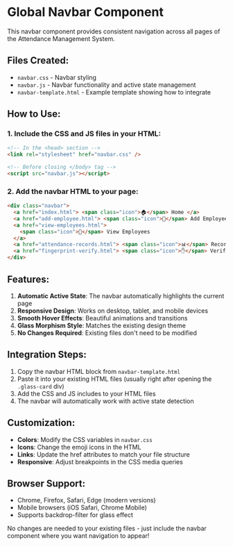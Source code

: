 # Global Navbar Component

This navbar component provides consistent navigation across all pages of the Attendance Management System.

## Files Created:

- `navbar.css` - Navbar styling
- `navbar.js` - Navbar functionality and active state management
- `navbar-template.html` - Example template showing how to integrate

## How to Use:

### 1. Include the CSS and JS files in your HTML:

```html
<!-- In the <head> section -->
<link rel="stylesheet" href="navbar.css" />

<!-- Before closing </body> tag -->
<script src="navbar.js"></script>
```

### 2. Add the navbar HTML to your page:

```html
<div class="navbar">
  <a href="index.html"> <span class="icon">🏠</span> Home </a>
  <a href="add-employee.html"> <span class="icon">👤</span> Add Employee </a>
  <a href="view-employees.html">
    <span class="icon">👥</span> View Employees
  </a>
  <a href="attendance-records.html"> <span class="icon">📊</span> Records </a>
  <a href="fingerprint-verify.html"> <span class="icon">✋</span> Verify </a>
</div>
```

## Features:

1. **Automatic Active State**: The navbar automatically highlights the current page
2. **Responsive Design**: Works on desktop, tablet, and mobile devices
3. **Smooth Hover Effects**: Beautiful animations and transitions
4. **Glass Morphism Style**: Matches the existing design theme
5. **No Changes Required**: Existing files don't need to be modified

## Integration Steps:

1. Copy the navbar HTML block from `navbar-template.html`
2. Paste it into your existing HTML files (usually right after opening the `.glass-card` div)
3. Add the CSS and JS includes to your HTML files
4. The navbar will automatically work with active state detection

## Customization:

- **Colors**: Modify the CSS variables in `navbar.css`
- **Icons**: Change the emoji icons in the HTML
- **Links**: Update the href attributes to match your file structure
- **Responsive**: Adjust breakpoints in the CSS media queries

## Browser Support:

- Chrome, Firefox, Safari, Edge (modern versions)
- Mobile browsers (iOS Safari, Chrome Mobile)
- Supports backdrop-filter for glass effect

No changes are needed to your existing files - just include the navbar component where you want navigation to appear!
